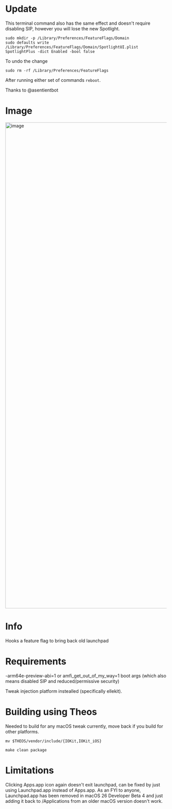 # Update
This terminal command also has the same effect and doesn't require disabling SIP, however you will lose the new Spotlight.

``` 
sudo mkdir -p /Library/Preferences/FeatureFlags/Domain
sudo defaults write /Library/Preferences/FeatureFlags/Domain/SpotlightUI.plist SpotlightPlus -dict Enabled -bool false
```

To undo the change

```
sudo rm -rf /Library/Preferences/FeatureFlags
```

After running either set of commands `reboot`.

Thanks to @asentientbot

# Image
<img width="1512" alt="image" src="https://github.com/user-attachments/assets/79a33d39-59c9-4db2-8453-8f4acf447a7a" />

# Info 
Hooks a feature flag to bring back old launchpad

# Requirements
-arm64e-preview-abi=1 or amfi_get_out_of_my_way=1 boot args (which also means disabled SIP and reduced/permissive security)

Tweak injection platform instealled (specifically ellekit).

# Building using Theos

Needed to build for any macOS tweak currently, move back if you build for other platforms.

`mv $THEOS/vendor/include/{IOKit,IOKit_iOS}`

`make clean package`

# Limitations
Clicking Apps.app icon again doesn't exit launchpad, can be fixed by just using Launchpad.app instead of Apps.app. As an FYI to anyone, Launchpad.app has been removed in macOS 26 Developer Beta 4 and just adding it back to /Applications from an older macOS version doesn't work.
